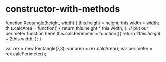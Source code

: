 # constructor-with-methods
function Rectangle(height, width) {
  this.height = height;
  this.width = width;
  this.calcArea = function() {
      return this.height * this.width;
  };
  // put our perimeter function here!
  this.calcPerimeter = function(){
      return 2*this.height + 2*this.width;
  };
}

var rex = new Rectangle(7,3);
var area = rex.calcArea();
var perimeter = rex.calcPerimeter();
